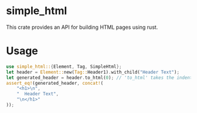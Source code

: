 # simple_html
This crate provides an API for building HTML pages using rust.

# Usage
```rust
use simple_html::{Element, Tag, SimpleHtml};
let header = Element::new(Tag::Header1).with_child("Header Text");
let generated_header = header.to_html(0); // 'to_html' takes the indent depth as the first argument
assert_eq!(generated_header, concat!(
    "<h1>\n",
    "  Header Text",
    "\n</h1>"
));
```
